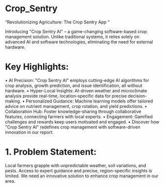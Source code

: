 # Crop_Sentry
“Revolutionizing Agriculture: The Crop Sentry App “

Introducing "Crop Sentry AI" – a game-changing software-based crop management solution. Unlike traditional systems, it relies solely on advanced AI and software technologies, eliminating the need for external hardware.

# Key Highlights:

• AI Precision: "Crop Sentry AI" employs cutting-edge AI algorithms for crop analysis, growth prediction, and issue identification, all without hardware.
• Hyper-Local Insights: AI-driven weather and microclimate analysis provide real-time, location-specific data for precise decision-making.
• Personalized Guidance: Machine learning models offer tailored advice on nutrient management, crop rotation, and yield predictions.
• Collaboration Hub: Foster knowledge-sharing through collaborative features, connecting farmers with local experts.
• Engagement: Gamified challenges and rewards keep users motivated and engaged.
• Discover how "Crop Sentry AI" redefines crop management with software-driven innovation in our report.

# 1. Problem Statement:
Local farmers grapple with unpredictable weather, soil variations, and pests. Access to expert guidance and precise, region-specific insights is limited. We need an innovative solution to enhance crop management in our area.
